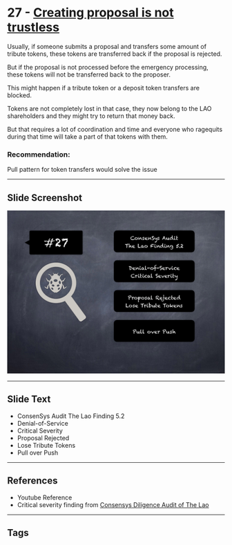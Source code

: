 
# 27 - [Creating proposal is not trustless](./Creating%20proposal%20is%20not%20trustless.md)

Usually, if someone submits a proposal and transfers some amount of tribute tokens, these tokens are transferred back if the proposal is rejected. 

But if the proposal is not processed before the emergency processing, these tokens will not be transferred back to the proposer. 

This might happen if a tribute token or a deposit token transfers are blocked. 

Tokens are not completely lost in that case, they now belong to the LAO shareholders and they might try to return that money back. 

But that requires a lot of coordination and time and everyone who ragequits during that time will take a part of that tokens with them.

### Recommendation:
Pull pattern for token transfers would solve the issue
___
## Slide Screenshot
![027.png](../../images/7.%20Audit%20Findings%20101/027.png)
___
## Slide Text
- ConsenSys Audit The Lao Finding 5.2
- Denial-of-Service
- Critical Severity
- Proposal Rejected
- Lose Tribute Tokens
- Pull over Push
___
## References
- Youtube Reference
- Critical severity finding from [Consensys Diligence Audit of The Lao](https://consensys.net/diligence/audits/2020/01/the-lao)
___
## Tags

